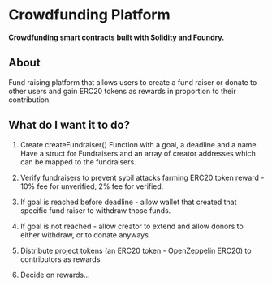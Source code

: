 # Crowdfunding Platform

**Crowdfunding smart contracts built with Solidity and Foundry.**

## About

Fund raising platform that allows users to create a fund raiser or donate to other users and gain ERC20 tokens as rewards in proportion to their contribution. 


## What do I want it to do?

1. Create createFundraiser() Function with a goal, a deadline and a name. Have a struct for Fundraisers and an array of creator addresses which can be mapped to the fundraisers. 

2. Verify fundraisers to prevent sybil attacks farming ERC20 token reward - 10% fee for unverified, 2% fee for verified.
   
3. If goal is reached before deadline - allow wallet that created that specific fund raiser to withdraw those funds.
   
4. If goal is not reached - allow creator to extend and allow donors to either withdraw, or to donate anyways.

5. Distribute project tokens (an ERC20 token - OpenZeppelin ERC20) to contributors as rewards.

6. Decide on rewards...